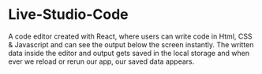 # Live-Studio-Code
A code editor created with React, where users can write code in Html, CSS &amp; Javascript and can see the output below the screen instantly. The written data inside the editor and output gets saved in the local storage and when ever we reload or rerun our app, our saved data appears.
